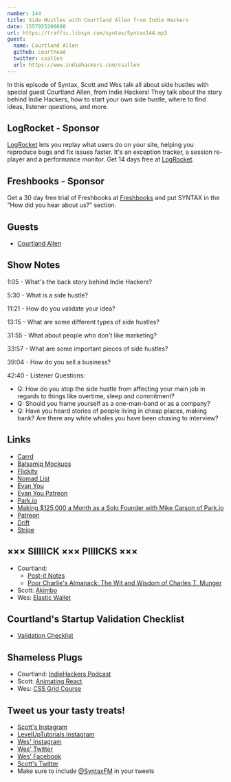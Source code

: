 ```yaml
---
number: 144
title: Side Hustles with Courtland Allen from Indie Hackers
date: 1557925200608
url: https://traffic.libsyn.com/syntax/Syntax144.mp3
guest:
  name: Courtland Allen
  github: courthead
  twitter: csallen
  url: https://www.indiehackers.com/csallen
---
```


In this episode of Syntax, Scott and Wes talk all about side hustles with special guest Courtland Allen, from Indie Hackers! They talk about the story behind Indie Hackers, how to start your own side hustle, where to find ideas, listener questions, and more.

## LogRocket - Sponsor

[LogRocket](https://logrocket.com/syntax) lets you replay what users do on your site, helping you reproduce bugs and fix issues faster. It's an exception tracker, a session re-player and a performance monitor. Get 14 days free at [LogRocket](https://logrocket.com/syntax).

## Freshbooks - Sponsor

Get a 30 day free trial of Freshbooks at [Freshbooks](https://freshbooks.com/syntax) and put SYNTAX in the "How did you hear about us?" section.

## Guests

* [Courtland Allen](https://twitter.com/csallen)

## Show Notes

1:05 - What's the back story behind Indie Hackers? 

5:30 - What is a side hustle? 

11:21 - How do you validate your idea?

13:15 - What are some different types of side hustles?

31:55 - What about people who don't like marketing?

33:57 - What are some important pieces of side hustles? 

39:04 - How do you sell a business?

42:40 - Listener Questions:

* Q: How do you stop the side hustle from affecting your main job in regards to things like overtime, sleep and commitment?
* Q: Should you frame yourself as a one-man-band or as a company? 
* Q: Have you heard stories of people living in cheap places, making bank? Are there any white whales you have been chasing to interview?

## Links
* [Carrd](https://carrd.co/)
* [Balsamiq Mockups](https://balsamiq.com/)
* [Flickity](https://flickity.metafizzy.co/)
* [Nomad List](https://nomadlist.com/)
* [Evan You](https://evanyou.me/)
* [Evan You Patreon](https://www.patreon.com/evanyou)
* [Park.io](https://park.io/)
* [Making $125,000 a Month as a Solo Founder with Mike Carson of Park.io](https://www.indiehackers.com/podcast/034-mike-carson-of-park-io)
* [Patreon](https://www.patreon.com/)
* [Drift](https://www.drift.com/)
* [Stripe](https://stripe.com/)

## ××× SIIIIICK ××× PIIIICKS ×××
* Courtland:
  * [Post-it Notes](https://www.post-it.com/3M/en_US/post-it/)
  * [Poor Charlie's Almanack: The Wit and Wisdom of Charles T. Munger](https://www.amazon.com/Poor-Charlies-Almanack-Charles-Expanded/dp/1578645018)
* Scott: [Akimbo](https://www.akimbo.me/)
* Wes: [Elastic Wallet](https://www.amazon.com/s?k=elastic+wallets)

## Courtland's Startup Validation Checklist
* [Validation Checklist](https://docs.google.com/document/d/1e-pmkZCM96V_3FhwYFK5ubY8l52YNk9j4i25HWt6oyY/edit)

## Shameless Plugs
* Courtland: [IndieHackers Podcast](https://www.indiehackers.com/podcast)
* Scott: [Animating React](https://www.leveluptutorials.com/tutorials/animating-react)
* Wes: [CSS Grid Course](https://cssgrid.io/)

## Tweet us your tasty treats!
* [Scott's Instagram](https://www.instagram.com/stolinski/)
* [LevelUpTutorials Instagram](https://www.instagram.com/LevelUpTutorials/)
* [Wes' Instagram](https://www.instagram.com/wesbos/)
* [Wes' Twitter](https://twitter.com/wesbos)
* [Wes' Facebook](https://www.facebook.com/wesbos.developer)
* [Scott's Twitter](https://twitter.com/stolinski)
* Make sure to include [@SyntaxFM](https://twitter.com/SyntaxFM) in your tweets
